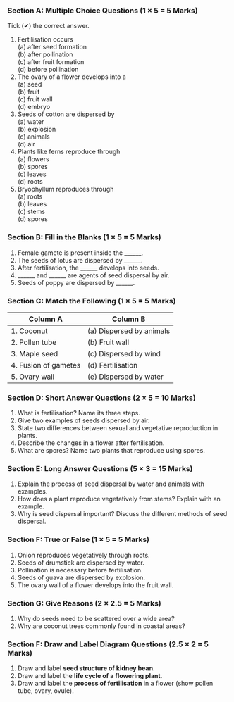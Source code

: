  ### **Section A: Multiple Choice Questions (1 × 5 = 5 Marks)**  
Tick (✔) the correct answer.  
1. Fertilisation occurs  
   (a) after seed formation  
   (b) after pollination  
   (c) after fruit formation  
   (d) before pollination  
2. The ovary of a flower develops into a  
   (a) seed  
   (b) fruit  
   (c) fruit wall  
   (d) embryo  
3. Seeds of cotton are dispersed by  
   (a) water  
   (b) explosion  
   (c) animals  
   (d) air  
4. Plants like ferns reproduce through  
   (a) flowers  
   (b) spores  
   (c) leaves  
   (d) roots  
5. Bryophyllum reproduces through  
   (a) roots  
   (b) leaves  
   (c) stems  
   (d) spores

 ### **Section B: Fill in the Blanks (1 × 5 = 5 Marks)**  
1. Female gamete is present inside the ______.  
2. The seeds of lotus are dispersed by ______.  
3. After fertilisation, the ______ develops into seeds.  
4. ______ and ______ are agents of seed dispersal by air.  
5. Seeds of poppy are dispersed by ______.

 ### **Section C: Match the Following (1 × 5 = 5 Marks)**  
| Column A                 | Column B            |  
|--------------------------|---------------------|  
| 1. Coconut               | (a) Dispersed by animals |  
| 2. Pollen tube           | (b) Fruit wall        |  
| 3. Maple seed            | (c) Dispersed by wind  |  
| 4. Fusion of gametes     | (d) Fertilisation      |  
| 5. Ovary wall            | (e) Dispersed by water |

 ### **Section D: Short Answer Questions (2 × 5 = 10 Marks)**  
1. What is fertilisation? Name its three steps.  
2. Give two examples of seeds dispersed by air.  
3. State two differences between sexual and vegetative reproduction in plants.  
4. Describe the changes in a flower after fertilisation.  
5. What are spores? Name two plants that reproduce using spores.

 ### **Section E: Long Answer Questions (5 × 3 = 15 Marks)**  
1. Explain the process of seed dispersal by water and animals with examples.  
2. How does a plant reproduce vegetatively from stems? Explain with an example.  
3. Why is seed dispersal important? Discuss the different methods of seed dispersal.

 ### **Section F: True or False (1 × 5 = 5 Marks)**  
1. Onion reproduces vegetatively through roots.  
2. Seeds of drumstick are dispersed by water.  
3. Pollination is necessary before fertilisation.  
4. Seeds of guava are dispersed by explosion.  
5. The ovary wall of a flower develops into the fruit wall.  

### **Section G: Give Reasons (2 × 2.5 = 5 Marks)**  
1. Why do seeds need to be scattered over a wide area?  
2. Why are coconut trees commonly found in coastal areas?  

 ### **Section F: Draw and Label Diagram Questions (2.5 × 2 = 5 Marks)**
1. Draw and label **seed structure of kidney bean**.
2. Draw and label the **life cycle of a flowering plant**.
3. Draw and label the **process of fertilisation** in a flower (show pollen tube, ovary, ovule).  
